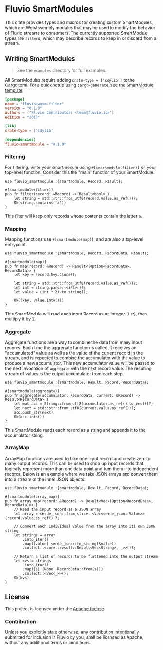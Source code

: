 # Fluvio SmartModules

This crate provides types and macros for creating custom SmartModules,
which are WebAssembly modules that may be used to modify the behavior
of Fluvio streams to consumers. The currently supported SmartModule
types are `filter`s, which may describe records to keep in or discard
from a stream.

## Writing SmartModules

> See the `examples` directory for full examples.

All SmartModules require adding `crate-type = ['cdylib']` to the Cargo.toml.
For a quick setup using `cargo-generate`, see [the SmartModule template].

[the SmartModule template]: https://github.com/infinyon/fluvio-smartmodule-template

```toml
[package]
name = "fluvio-wasm-filter"
version = "0.1.0"
authors = ["Fluvio Contributors <team@fluvio.io>"]
edition = "2018"

[lib]
crate-type = ['cdylib']

[dependencies]
fluvio-smartmodule = "0.1.0"
```

### Filtering

For filtering, write your smartmodule using `#[smartmodule(filter)]` on your
top-level function. Consider this the "main" function of your SmartModule.

```text
use fluvio_smartmodule::{smartmodule, Record, Result};

#[smartmodule(filter)]
pub fn filter(record: &Record) -> Result<bool> {
    let string = std::str::from_utf8(record.value.as_ref())?;
    Ok(string.contains('a'))
}
```

This filter will keep only records whose contents contain the letter `a`.

### Mapping

Mapping functions use `#[smartmodule(map)]`, and are also a top-level entrypoint.

```text
use fluvio_smartmodule::{smartmodule, Record, RecordData, Result};

#[smartmodule(map)]
pub fn map(record: &Record) -> Result<(Option<RecordData>, RecordData)> {
    let key = record.key.clone();

    let string = std::str::from_utf8(record.value.as_ref())?;
    let int = string.parse::<i32>()?;
    let value = (int * 2).to_string();

    Ok((key, value.into()))
}
```

This SmartModule will read each input Record as an integer (`i32`), then multiply it by 2.

### Aggregate

Aggregate functions are a way to combine the data from many input records.
Each time the aggregate function is called, it receives an "accumulated" value
as well as the value of the current record in the stream, and is expected to
combine the accumulator with the value to produce a new accumulator. This new
accumulator value will be passed to the next invocation of `aggregate` with
the next record value. The resulting stream of values is the output accumulator
from each step.

```text
use fluvio_smartmodule::{smartmodule, Result, Record, RecordData};

#[smartmodule(aggregate)]
pub fn aggregate(accumulator: RecordData, current: &Record) -> Result<RecordData> {
    let mut acc = String::from_utf8(accumulator.as_ref().to_vec())?;
    let next = std::str::from_utf8(current.value.as_ref())?;
    acc.push_str(next);
    Ok(acc.into())
}
```

This SmartModule reads each record as a string and appends it to the accumulator string.

### ArrayMap

ArrayMap functions are used to take one input record and create zero to many output records.
This can be used to chop up input records that logically represent more than one data point
and turn them into independent records. Below is an example where we take JSON arrays and
convert them into a stream of the inner JSON objects.

```ignore
use fluvio_smartmodule::{smartmodule, Result, Record, RecordData};

#[smartmodule(array_map)]
pub fn array_map(record: &Record) -> Result<Vec<(Option<RecordData>, RecordData)>> {
    // Read the input record as a JSON array
    let array = serde_json::from_slice::<Vec<serde_json::Value>>(record.value.as_ref())?;
    
    // Convert each individual value from the array into its own JSON string
    let strings = array
        .into_iter()
        .map(|value| serde_json::to_string(&value))
        .collect::<core::result::Result<Vec<String>, _>>()?;
        
    // Return a list of records to be flattened into the output stream
    let kvs = strings
        .into_iter()
        .map(|s| (None, RecordData::from(s)))
        .collect::<Vec<_>>();
    Ok(kvs)
}
```

## License

This project is licensed under the [Apache license](LICENSE-APACHE).

### Contribution

Unless you explicitly state otherwise, any contribution intentionally submitted
for inclusion in Fluvio by you, shall be licensed as Apache, without any additional
terms or conditions.
